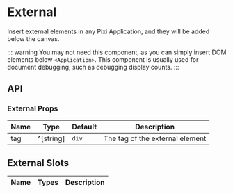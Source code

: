 # External

Insert external elements in any Pixi Application, and they will be added below the canvas.

::: warning
You may not need this component, as you can simply insert DOM elements below `<Application>`. This component is usually used for document debugging, such as debugging display counts.
:::

<demo :width="400" src="./demo/external.vue" />

## API

### External Props

| Name | Type | Default | Description |
| ---- | ---- | ---- | ---- |
| tag | ^[string] | `div` | The tag of the external element |

## External Slots

| Name | Types | Description |
| ---- | ---- | ---- |
